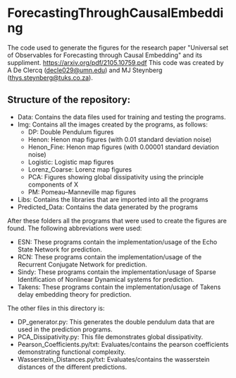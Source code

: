 # ForecastingThroughCausalEmbedding
The code used to generate the figures for the research paper "Universal set of Observables for Forecasting through Causal Embedding" and its suppliment. https://arxiv.org/pdf/2105.10759.pdf
This code was created by A De Clercq (decle029@umn.edu) and MJ Steynberg (thys.steynberg@tuks.co.za).

## Structure of the repository:
- Data: Contains the data files used for training and testing the programs.
- Img: Contains all the images created by the programs, as follows:
  + DP: Double Pendulum figures
  + Henon: Henon map figures (with 0.01 standard deviation noise)
  + Henon_Fine: Henon map figures (with 0.00001 standard deviation noise)
  + Logistic: Logistic map figures
  + Lorenz_Coarse: Lorenz map figures
  + PCA: Figures showing global dissipativity using the principle components of X
  + PM: Pomeau–Manneville map figures
- Libs: Contains the libraries that are imported into all the programs
- Predicted_Data: Contains the data generated by the programs

After these folders all the programs that were used to create the figures are found. The following abbreviations were used:
- ESN: These programs contain the implementation/usage of the Echo State Network for prediction.
- RCN: These programs contain the implementation/usage of the Recurrent Conjugate Network for prediction.
- Sindy: These programs contain the implementation/usage of Sparse Identification of Nonlinear Dynamical systems for prediction.
- Takens: These programs contain the implementation/usage of Takens delay embedding theory for prediction.

The other files in this directory is:
- DP_generator.py: This generates the double pendulum data that are used in the prediction programs.
- PCA_Dissipativity.py: This file demonstrates global dissipativity.
- Pearson_Coefficients.py/txt: Evaluates/contains the pearson coefficients demonstrating functional complexity.
- Wasserstein_Distances.py/txt: Evaluates/contains the wasserstein distances of the different predictions.
